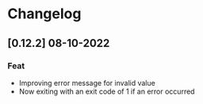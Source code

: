# Changelog

## [0.12.2] 08-10-2022

### Feat

- Improving error message for invalid value
- Now exiting with an exit code of 1 if an error occurred
